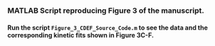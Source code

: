 ### MATLAB Script reproducing Figure 3 of the manuscript.
#### Run the script <code>Figure_3_CDEF_Source_Code.m</code> to see the data and the corresponding kinetic fits shown in Figure 3C-F.
